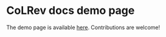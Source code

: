 # CoLRev docs demo page

The demo page is available [here](https://geritwagner.github.io/colrev_docs_demo/). Contributions are welcome!
